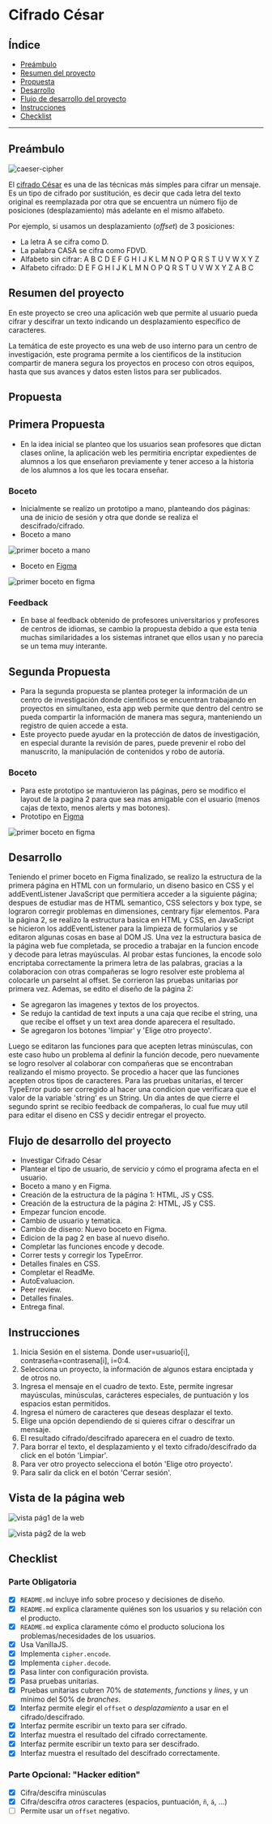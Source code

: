 # Cifrado César

## Índice

* [Preámbulo](#preámbulo)
* [Resumen del proyecto](#resumen-del-proyecto)
* [Propuesta](#propuesta)
* [Desarrollo](#desarrollo)
* [Flujo de desarrollo del proyecto](#flujo-de-desarrollo-del-proyecto)
* [Instrucciones](#instrucciones)
* [Checklist](#checklist)

***

## Preámbulo

![caeser-cipher](https://upload.wikimedia.org/wikipedia/commons/thumb/2/2b/Caesar3.svg/2000px-Caesar3.svg.png)

El [cifrado César](https://en.wikipedia.org/wiki/Caesar_cipher) es una de las técnicas más simples para cifrar un mensaje. Es un tipo de cifrado por sustitución, es decir que cada letra del texto original es reemplazada por otra que se encuentra un número fijo de posiciones (desplazamiento) más adelante en el mismo alfabeto.

Por ejemplo, si usamos un desplazamiento (_offset_) de 3 posiciones:

* La letra A se cifra como D.
* La palabra CASA se cifra como FDVD.
* Alfabeto sin cifrar: A B C D E F G H I J K L M N O P Q R S T U V W X Y Z
* Alfabeto cifrado: D E F G H I J K L M N O P Q R S T U V W X Y Z A B C


## Resumen del proyecto

En este proyecto se creo una aplicación web que permite al usuario
pueda cifrar y descifrar un texto indicando un desplazamiento específico de
caracteres.

La temática de este proyecto es una web de uso interno para un centro de investigación, este programa permite a los cientificos de la institucion compartir de manera segura los proyectos en proceso con otros equipos, hasta que sus avances y datos esten listos para ser publicados.


## Propuesta

## Primera Propuesta
* En la idea inicial se planteo que los usuarios sean profesores que dictan clases online, la aplicación web les permitiria encriptar expedientes de alumnos a los que enseñaron previamente y tener acceso a la historia de los alumnos a los que les tocara enseñar.
### Boceto
* Inicialmente se realizo un prototipo a mano, planteando dos páginas: una de inicio de sesión y otra que donde se realiza el descifrado/cifrado.
* Boceto a mano

![primer boceto a mano](imagesREADME/aMano.jpg)
* Boceto en [Figma](https://www.figma.com/file/6tJYVg6wbCUEgQ0mnadUFH/Prototipo-cipher-1?node-id=0%3A1)

![primer boceto en figma](imagesREADME/Figma.jpg)
### Feedback
* En base al feedback obtenido de profesores universitarios y profesores de centros de idiomas, se cambio la propuesta debido a que esta tenia muchas similaridades a los sistemas intranet que ellos usan y no parecia se un tema muy interante.


## Segunda Propuesta
* Para la segunda propuesta se plantea proteger la información de un centro de investigación donde cientificos se encuentran trabajando en proyectos en simultaneo, esta app web permite que dentro del centro se pueda compartir la información de manera mas segura, manteniendo un registro de quien accede a esta.
* Este proyecto puede ayudar en la protección de datos de investigación, en especial durante la revisión de pares, puede prevenir el robo del manuscrito, la manipulación de contenidos y robo de autoría.
### Boceto
* Para este prototipo se mantuvieron las páginas, pero se modifico el layout de la pagina 2 para que sea mas amigable con el usuario (menos cajas de texto, menos alerts y mas botones).
* Prototipo en [Figma](https://www.figma.com/file/lGrRPxW8fWKQTZM4QYeD5z/Prototipo-cipher-2?node-id=0%3A1)

![primer boceto en figma](imagesREADME/Figma1.jpg)

## Desarrollo
Teniendo el primer boceto en Figma finalizado, se realizo la estructura de la primera página en HTML con un formulario, un diseno basico en CSS y el addEventListener JavaScript que permitiera acceder a la siguiente página; despues de estudiar mas de HTML semantico, CSS selectors y box type, se lograron corregir problemas en dimensiones, centrary fijar elementos.
Para la página 2, se realizo la estructura basica en HTML y CSS, en JavaScript se hicieron los addEventListener para la limpieza de formularios y se editaron algunas cosas en base al DOM JS.
Una vez la estructura basica de la página web fue completada, se procedio a trabajar en la funcion encode y decode para letras mayúsculas. Al probar estas funciones, la encode solo encriptaba correctamente la primera letra de las palabras, gracias a la colaboracion con otras compañeras se logro resolver este problema al colocarle un parseInt al offset. Se corrieron las pruebas unitarias por primera vez.
Ademas, se edito el diseño de la página 2: 
- Se agregaron las imagenes y textos de los proyectos.
- Se redujo la cantidad de text inputs a una caja que recibe el string, una que recibe el offset y un text area donde aparecera el resultado.
- Se agregaron los botones 'limpiar' y 'Elige otro proyecto'.

Luego se editaron las funciones para que acepten letras minúsculas, con este caso hubo un problema al definir la función decode, pero nuevamente se logro resolver al colaborar con compañeras que se encontraban realizando el mismo proyecto. Se procedio a hacer que las funciones acepten otros tipos de caracteres.
Para las pruebas unitarias, el tercer TypeError pudo ser corregido al hacer una condicion que verificara que el valor de la variable 'string' es un String.
Un dia antes de que cierre el segundo sprint se recibio feedback de compañeras, lo cual fue muy util para editar el diseno en CSS y decidir entregar el proyecto.

## Flujo de desarrollo del proyecto

* Investigar Cifrado César
* Plantear el tipo de usuario, de servicio y cómo el programa afecta en el usuario.
* Boceto a mano y en Figma.
* Creación de la estructura de la página 1: HTML, JS y CSS.
* Creación de la estructura de la página 2: HTML, JS y CSS.
* Empezar funcion encode.
* Cambio de usuario y tematica.
* Cambio de diseno: Nuevo boceto en Figma.
* Edicion de la pag 2 en base al nuevo diseño.
* Completar las funciones encode y decode.
* Correr tests y corregir los TypeError.
* Detalles finales en CSS.
* Completar el ReadMe.
* AutoEvaluacion.
* Peer review.
* Detalles finales.
* Entrega final.



## Instrucciones

1. Inicia Sesión en el sistema. Donde user=usuario[i], contraseña=contrasena[i], i=0:4.
2. Selecciona un proyecto, la información de algunos estara enciptada y de otros no.
3. Ingresa el mensaje en el cuadro de texto. Este, permite ingresar mayúsculas, minúsculas, carácteres especiales, de puntuación y los espacios estan permitidos. 
4. Ingresa el número de caracteres que deseas desplazar el texto.
5. Elige una opción dependiendo de si quieres cifrar o descifrar un mensaje. 
6. El resultado cifrado/descifrado aparecera en el cuadro de texto.
7. Para borrar el texto, el desplazamiento y el texto cifrado/descifrado da click en el botón 'Limpiar'.
8. Para ver otro proyecto selecciona el botón 'Elige otro proyecto'.
9. Para salir da click en el botón 'Cerrar sesión'.

## Vista de la página web

![vista pág1 de la web](imagesREADME/pag1.jpg)

![vista pág2 de la web](imagesREADME/pag2.jpg)



## Checklist

### Parte Obligatoria

* [x] `README.md` incluye info sobre proceso y decisiones de diseño.
* [x] `README.md` explica claramente quiénes son los usuarios y su relación con
  el producto.
* [x] `README.md` explica claramente cómo el producto soluciona los
  problemas/necesidades de los usuarios.
* [x] Usa VanillaJS.
* [x] Implementa `cipher.encode`.
* [x] Implementa `cipher.decode`.
* [x] Pasa linter con configuración provista.
* [x] Pasa pruebas unitarias.
* [x] Pruebas unitarias cubren 70% de _statements_, _functions_ y _lines_, y un
  mínimo del 50% de _branches_.
* [x] Interfaz permite elegir el `offset` o _desplazamiento_ a usar en el
  cifrado/descifrado.
* [x] Interfaz permite escribir un texto para ser cifrado.
* [x] Interfaz muestra el resultado del cifrado correctamente.
* [x] Interfaz permite escribir un texto para ser descifrado.
* [x] Interfaz muestra el resultado del descifrado correctamente.

### Parte Opcional: "Hacker edition"

* [x] Cifra/descifra minúsculas
* [x] Cifra/descifra _otros_ caracteres (espacios, puntuación, `ñ`, `á`, ...)
* [ ] Permite usar un `offset` negativo.
